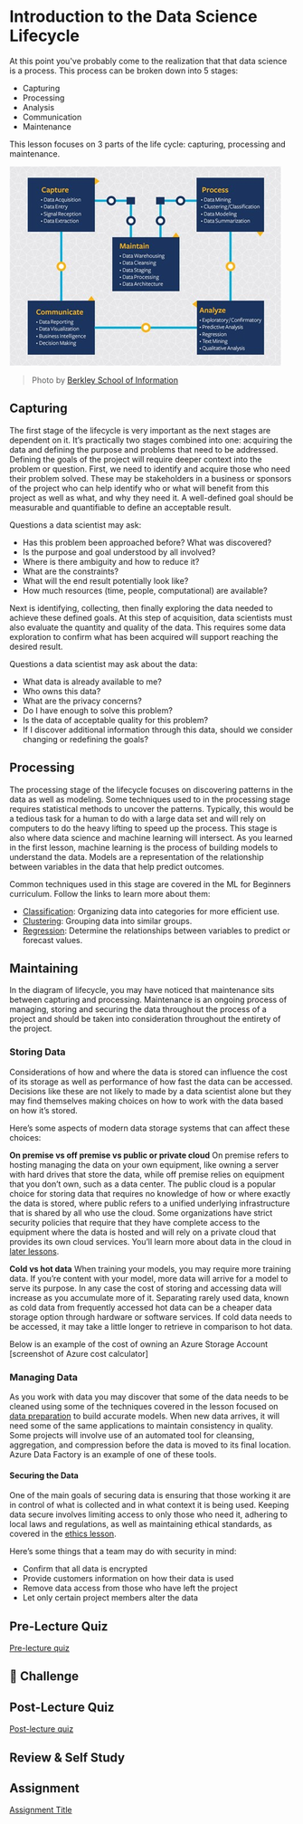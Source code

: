# Introduction to the Data Science Lifecycle

At this point you've probably come to the realization that that data science is a process. This process can be broken down into 5 stages:

- Capturing
- Processing
- Analysis
- Communication
- Maintenance


This lesson focuses on 3 parts of the life cycle: capturing, processing and maintenance.

![Diagram of the data science lifecycle](./data-science-lifecycle.jpg)
> Photo by [Berkley School of Information](https://ischoolonline.berkeley.edu/data-science/what-is-data-science/)

## Capturing

The first stage of the lifecycle is very important as the next stages are dependent on it. It’s practically two stages combined into one: acquiring the data and defining the purpose and problems that need to be addressed. 
Defining the goals of the project will require deeper context into the problem or question. First, we need to identify and acquire those who need their problem solved. These may be stakeholders in a business or sponsors of the project who can help identify who or what will benefit from this project as well as what, and why they need it. A well-defined goal should be measurable and quantifiable to define an acceptable result. 

Questions a data scientist may ask:
-	Has this problem been approached before? What was discovered?
-	Is the purpose and goal understood by all involved?
-	Where is there ambiguity and how to reduce it?
-	What are the constraints?
-	What will the end result potentially look like?
-	How much resources (time, people, computational) are available?

Next is identifying, collecting, then finally exploring the data needed to achieve these defined goals. At this step of acquisition, data scientists must also evaluate the quantity and quality of the data. This requires some data exploration to confirm what has been acquired will support reaching the desired result.  

Questions a data scientist may ask about the data:
-	What data is already available to me?
-	Who owns this data?
-	What are the privacy concerns? 
-	Do I have enough to solve this problem?
-	Is the data of acceptable quality for this problem?
-	If I discover additional information through this data, should we consider changing or redefining the goals?

## Processing

The processing stage of the lifecycle focuses on discovering patterns in the data as well as modeling. Some techniques used to in the processing stage requires statistical methods to uncover the patterns. Typically, this would be a tedious task for a human to do with a large data set and will rely on computers to do the heavy lifting to speed up the process. This stage is also where data science and machine learning will intersect. As you learned in the first lesson, machine learning is the process of building models to understand the data. Models are a representation of the relationship between variables in the data that help predict outcomes.

Common techniques used in this stage are covered in the ML for Beginners curriculum.  Follow the links to learn more about them:

- [Classification](https://github.com/microsoft/ML-For-Beginners/tree/main/4-Classification):  Organizing data into categories for more efficient use.
- [Clustering](https://github.com/microsoft/ML-For-Beginners/tree/main/5-Clustering): Grouping data into similar groups.
- [Regression](https://github.com/microsoft/ML-For-Beginners/tree/main/2-Regression): Determine the relationships between variables to predict or forecast values.

## Maintaining
In the diagram of lifecycle, you may have noticed that maintenance sits between capturing and processing. Maintenance is an ongoing process of managing, storing and securing the data throughout the process of a project and should be taken into consideration throughout the entirety of the project. 

### Storing Data
Considerations of how and where the data is stored can influence the cost of its storage as well as performance of how fast the data can be accessed. Decisions like these are not likely to made by a data scientist alone but they may find themselves making choices on how to work with the data based on how it’s stored.

Here’s some aspects of modern data storage systems that can affect these choices: 

**On premise vs off premise vs public or private cloud**
On premise refers to hosting managing the data on your own equipment, like owning a server with hard drives that store the data, while off premise relies on equipment that you don’t own, such as a data center. The public cloud is a popular choice for storing data that requires no knowledge of how or where exactly the data is stored, where public refers to a unified underlying infrastructure that is shared by all who use the cloud. Some organizations have strict security policies that require that they have complete access to the equipment where the data is hosted and will rely on a private cloud that provides its own cloud services. You’ll learn more about data in the cloud in [later lessons](5-Data-Science-In-Cloud).

**Cold vs hot data** 
When training your models, you may require more training data. If you’re content with your model, more data will arrive for a model to serve its purpose. In any case the cost of storing and accessing data will increase as you accumulate more of it. Separating rarely used data, known as cold data from frequently accessed hot data can be a cheaper data storage option through hardware or software services. If cold data needs to be accessed, it may take a little longer to retrieve in comparison to hot data.

Below is an example of the cost of owning an Azure Storage Account
[screenshot of Azure cost calculator]

### Managing Data
As you work with data you may discover that some of the data needs to be cleaned using some of the techniques covered in the lesson focused on [data preparation](2-Working-With-Data\08-data-preparation) to build accurate models.  When new data arrives, it will need some of the same applications to maintain consistency in quality. Some projects will involve use of an automated tool for cleansing, aggregation, and compression before the data is moved to its final location. Azure Data Factory is an example of one of these tools.

#### Securing the Data
One of the main goals of securing data is ensuring that those working it are in control of what is collected and in what context it is being used. Keeping data secure involves limiting access to only those who need it, adhering to local laws and regulations, as well as maintaining ethical standards, as covered in the [ethics lesson](1-Introduction\02-ethics). 

Here’s some things that a team may do with security in mind:
- Confirm that all data is encrypted
- Provide customers information on how their data is used
- Remove data access from those who have left the project 
- Let only certain project members alter the data


## Pre-Lecture Quiz

[Pre-lecture quiz]()

## 🚀 Challenge

## Post-Lecture Quiz

[Post-lecture quiz]()

## Review & Self Study

## Assignment

[Assignment Title](assignment.md)
